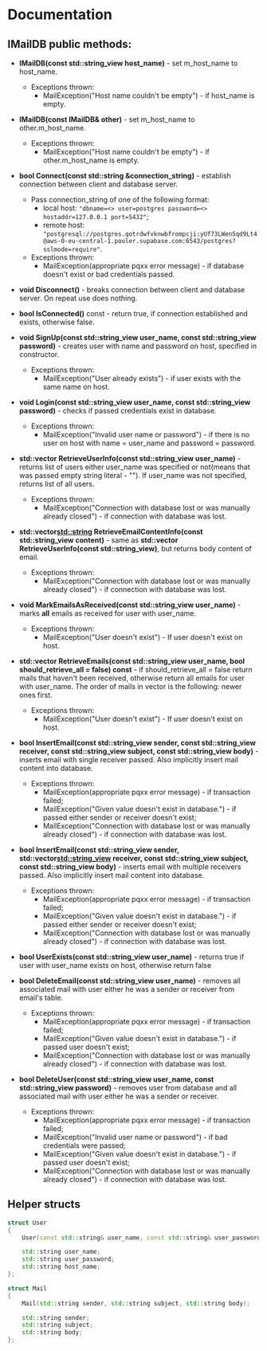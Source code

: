 # Documentation

## IMailDB public methods:

+ **IMailDB(const std::string_view host_name)** - set m_host_name to host_name.
  + Exceptions thrown:
    + MailException("Host name couldn't be empty") - if host_name is empty.
   
+ **IMailDB(const IMailDB& other)** - set m_host_name to other.m_host_name.
  + Exceptions thrown:
    + MailException("Host name couldn't be empty") - if other.m_host_name is empty.

+ **bool Connect(const std::string &connection_string)** - establish connection between client and database server.
  + Pass connection_string of one of the following format:
    + local host: `"dbname=<> user=postgres password=<> hostaddr=127.0.0.1 port=5432"`;
    + remote host: `"postgresql://postgres.qotrdwfvknwbfrompcji:yUf73LWenSqd9Lt4@aws-0-eu-central-1.pooler.supabase.com:6543/postgres?sslmode=require"`.
  + Exceptions thrown:
    + MailException(appropriate pqxx error message) - if database doesn't exist or bad credentials passed.

+ **void Disconnect()** - breaks connection between client and database server. On repeat use does nothing.

+ **bool IsConnected()** const - return true, if connection established and exists, otherwise false. 

+ **void SignUp(const std::string_view user_name, const std::string_view password)** - creates user with name and password on host, specified in constructor.
  + Exceptions thrown:
    + MailException("User already exists") - if user exists with the same name on host.
    
+ **void Login(const std::string_view user_name, const std::string_view password)** - checks if passed credentials exist in database.
  + Exceptions thrown:
    + MailException("Invalid user name or password") - if there is no user on host with name = user_name and password = password.

+ **std::vector<User> RetrieveUserInfo(const std::string_view user_name)** - returns list of users either user_name was specified or not(means that was passed empty string literal - ""). If user_name was not specified, returns list of all users.
  + Exceptions thrown:
    + MailException("Connection with database lost or was manually already closed") - if connection with database was lost.

+ **std::vector<std::string> RetrieveEmailContentInfo(const std::string_view content)** - same as **std::vector<User> RetrieveUserInfo(const std::string_view)**, but returns body content of email.
  + Exceptions thrown:
    + MailException("Connection with database lost or was manually already closed") - if connection with database was lost.
   
+ **void MarkEmailsAsReceived(const std::string_view user_name)** - marks **all** emails as received for user with user_name.
  + Exceptions thrown:
    + MailException("User doesn't exist") - If user doesn't exist on host.                            
      
+ **std::vector<Mail> RetrieveEmails(const std::string_view user_name, bool should_retrieve_all = false) const** - if should_retrieve_all = false return mails that haven't been received, otherwise return all emails for user with user_name. The order of mails in vector is the following: newer ones first.
  + Exceptions thrown:
    + MailException("User doesn't exist") - If user doesn't exist on host.
  
+ **bool InsertEmail(const std::string_view sender, const std::string_view receiver,
                            const std::string_view subject, const std::string_view body)** - inserts email with single receiver passed. Also implicitly insert mail content into database.
  + Exceptions thrown:
    + MailException(appropriate pqxx error message) - if transaction failed;
    + MailException("Given value doesn't exist in database.") - if passed either sender or receiver doesn't exist;
    + MailException("Connection with database lost or was manually already closed") - if connection with database was lost.

+ **bool InsertEmail(const std::string_view sender, std::vector<std::string_view> receiver,
                            const std::string_view subject, const std::string_view body)** - inserts email with multiple receivers passed. Also implicitly insert mail content into database.
  + Exceptions thrown:
    + MailException(appropriate pqxx error message) - if transaction failed;
    + MailException("Given value doesn't exist in database.") - if passed either sender or receiver doesn't exist;
    + MailException("Connection with database lost or was manually already closed") - if connection with database was lost.

+ **bool UserExists(const std::string_view user_name)** - returns true if user with user_name exists on host, otherwise return false

+ **bool DeleteEmail(const std::string_view user_name)** - removes all associated mail with user either he was a sender or receiver from email's table.
  + Exceptions thrown:
    + MailException(appropriate pqxx error message) - if transaction failed;
    + MailException("Given value doesn't exist in database.") - if passed user doesn't exist;
    + MailException("Connection with database lost or was manually already closed") - if connection with database was lost.

+ **bool DeleteUser(const std::string_view user_name, const std::string_view password)** - removes user from database and all associated mail with user either he was a sender or receiver.
  + Exceptions thrown:
    + MailException(appropriate pqxx error message) - if transaction failed;
    + MailException("Invalid user name or password") - if bad credentials were passed;
    + MailException("Given value doesn't exist in database.") - if passed user doesn't exist;
    + MailException("Connection with database lost or was manually already closed") - if connection with database was lost.

## Helper structs
```C++
struct User
{
    User(const std::string& user_name, const std::string& user_password, const std::string& host_name);

    std::string user_name;
    std::string user_password;
    std::string host_name;
};

struct Mail
{
    Mail(std::string sender, std::string subject, std::string body);

    std::string sender;
    std::string subject;
    std::string body;
};
```
